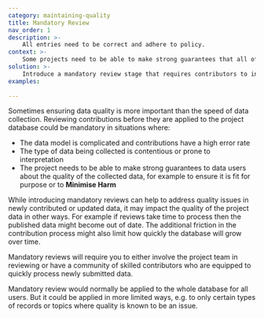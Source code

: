 ```yaml
---
category: maintaining-quality
title: Mandatory Review
nav_order: 1
description: >-
    All entries need to be correct and adhere to policy.
context: >-
    Some projects need to be able to make strong guarantees that all of the data being maintained has been through a quality review.
solution: >-
    Introduce a mandatory review stage that requires contributors to inspect all entries before they are applied to the database.
examples:
    
---
```


Sometimes ensuring data quality is more important than the speed of data collection. Reviewing contributions before they are applied to the project database could be mandatory in situations where: 

* The data model is complicated and contributions have a high error rate
* The type of data being collected is contentious or prone to interpretation
* The project needs to be able to make strong guarantees to data users about the quality of the collected data, for example to ensure it is fit for purpose or to **Minimise Harm**

While introducing mandatory reviews can help to address quality issues in newly contributed or updated data, it may impact the quality of the project data in other ways. For example if reviews take time to process then the published data might become out of date. The additional friction in the contribution process might also limit how quickly the database will grow over time.

Mandatory reviews will require you to either involve the project team in reviewing or have a community of skilled contributors who are equipped to quickly process newly submitted data.

Mandatory review would normally be applied to the whole database for all users. But it could be applied in more limited ways, e.g. to only certain types of records or topics where quality is known to be an issue.
